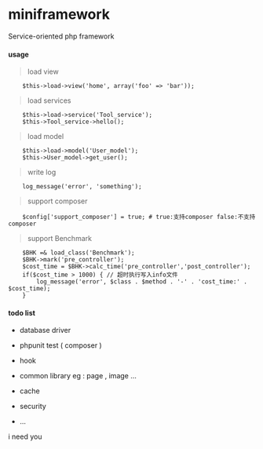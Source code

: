 # miniframework

Service-oriented php framework

#### usage

> load view

```
	$this->load->view('home', array('foo' => 'bar'));
```

> load services

```
	$this->load->service('Tool_service');
	$this->Tool_service->hello();
```

> load model

```
	$this->load->model('User_model');
	$this->User_model->get_user();
```

> write log

```
	log_message('error', 'something');
```

> support composer

```
	$config['support_composer'] = true; # true:支持composer false:不支持composer
```

> support Benchmark

```
	$BHK =& load_class('Benchmark');
	$BHK->mark('pre_controller');
	$cost_time = $BHK->calc_time('pre_controller','post_controller');
	if($cost_time > 1000) { // 超时执行写入info文件
		log_message('error', $class . $method . '-' . 'cost_time:' . $cost_time);
	}
```

#### todo list

* database driver

* phpunit test ( composer )

* hook

* common library   eg : page , image ...

* cache

* security 

* ...

i need you 

